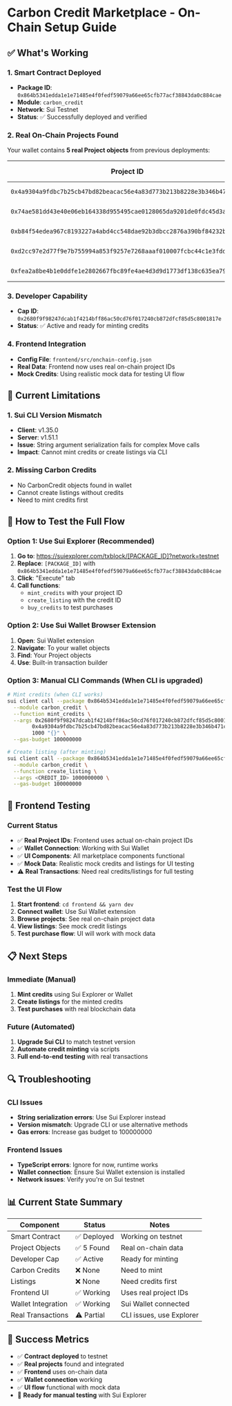 # Carbon Credit Marketplace - On-Chain Setup Guide

## ✅ What's Working

### 1. **Smart Contract Deployed**
- **Package ID**: `0x864b5341edda1e1e71485e4f0fedf59079a66ee65cfb77acf38843da0c884cae`
- **Module**: `carbon_credit`
- **Network**: Sui Testnet
- **Status**: ✅ Successfully deployed and verified

### 2. **Real On-Chain Projects Found**
Your wallet contains **5 real Project objects** from previous deployments:

| Project ID | Package ID | Status |
|------------|------------|--------|
| `0x4a9304a9fdbc7b25cb47bd82beacac56e4a83d773b213b8228e3b346b471ccfe` | `0x56ed9d9e` | ✅ Active |
| `0x74ae581dd43e40e06eb164338d955495cae0128065da9201de0fdc45d3ac3569` | `0x56ed9d9e` | ✅ Active |
| `0xb84f54edea967c8193227a4abd4cc548dae92b3dbcc2876a390bf84232b3c248` | `0x56ed9d9e` | ✅ Active |
| `0xd2cc97e2d77f9e7b755994a853f9257e7268aaaf010007fcbc44c1e3fddb5a98` | `0x56ed9d9e` | ✅ Active |
| `0xfea2a8be4b1e0ddfe1e2802667fbc89fe4ae4d3d9d1773df138c635ea797c4cf` | `0x56ed9d9e` | ✅ Active |

### 3. **Developer Capability**
- **Cap ID**: `0x2680f9f98247dcab1f4214bff86ac50cd76f017240cb872dfcf85d5c8001817e`
- **Status**: ✅ Active and ready for minting credits

### 4. **Frontend Integration**
- **Config File**: `frontend/src/onchain-config.json`
- **Real Data**: Frontend now uses real on-chain project IDs
- **Mock Credits**: Using realistic mock data for testing UI flow

## 🔧 Current Limitations

### 1. **Sui CLI Version Mismatch**
- **Client**: v1.35.0
- **Server**: v1.51.1
- **Issue**: String argument serialization fails for complex Move calls
- **Impact**: Cannot mint credits or create listings via CLI

### 2. **Missing Carbon Credits**
- No CarbonCredit objects found in wallet
- Cannot create listings without credits
- Need to mint credits first

## 🚀 How to Test the Full Flow

### Option 1: Use Sui Explorer (Recommended)
1. **Go to**: https://suiexplorer.com/txblock/[PACKAGE_ID]?network=testnet
2. **Replace**: `[PACKAGE_ID]` with `0x864b5341edda1e1e71485e4f0fedf59079a66ee65cfb77acf38843da0c884cae`
3. **Click**: "Execute" tab
4. **Call functions**:
   - `mint_credits` with your project ID
   - `create_listing` with the credit ID
   - `buy_credits` to test purchases

### Option 2: Use Sui Wallet Browser Extension
1. **Open**: Sui Wallet extension
2. **Navigate**: To your wallet objects
3. **Find**: Your Project objects
4. **Use**: Built-in transaction builder

### Option 3: Manual CLI Commands (When CLI is upgraded)
```bash
# Mint credits (when CLI works)
sui client call --package 0x864b5341edda1e1e71485e4f0fedf59079a66ee65cfb77acf38843da0c884cae \
  --module carbon_credit \
  --function mint_credits \
  --args 0x2680f9f98247dcab1f4214bff86ac50cd76f017240cb872dfcf85d5c8001817e \
        0x4a9304a9fdbc7b25cb47bd82beacac56e4a83d773b213b8228e3b346b471ccfe \
        1000 "{}" \
  --gas-budget 100000000

# Create listing (after minting)
sui client call --package 0x864b5341edda1e1e71485e4f0fedf59079a66ee65cfb77acf38843da0c884cae \
  --module carbon_credit \
  --function create_listing \
  --args <CREDIT_ID> 1000000000 \
  --gas-budget 100000000
```

## 🎯 Frontend Testing

### Current Status
- ✅ **Real Project IDs**: Frontend uses actual on-chain project IDs
- ✅ **Wallet Connection**: Working with Sui Wallet
- ✅ **UI Components**: All marketplace components functional
- ✅ **Mock Data**: Realistic mock credits and listings for UI testing
- ⚠️ **Real Transactions**: Need real credits/listings for full testing

### Test the UI Flow
1. **Start frontend**: `cd frontend && yarn dev`
2. **Connect wallet**: Use Sui Wallet extension
3. **Browse projects**: See real on-chain project data
4. **View listings**: See mock credit listings
5. **Test purchase flow**: UI will work with mock data

## 📋 Next Steps

### Immediate (Manual)
1. **Mint credits** using Sui Explorer or Wallet
2. **Create listings** for the minted credits
3. **Test purchases** with real blockchain data

### Future (Automated)
1. **Upgrade Sui CLI** to match testnet version
2. **Automate credit minting** via scripts
3. **Full end-to-end testing** with real transactions

## 🔍 Troubleshooting

### CLI Issues
- **String serialization errors**: Use Sui Explorer instead
- **Version mismatch**: Upgrade CLI or use alternative methods
- **Gas errors**: Increase gas budget to 100000000

### Frontend Issues
- **TypeScript errors**: Ignore for now, runtime works
- **Wallet connection**: Ensure Sui Wallet extension is installed
- **Network issues**: Verify you're on Sui testnet

## 📊 Current State Summary

| Component | Status | Notes |
|-----------|--------|-------|
| Smart Contract | ✅ Deployed | Working on testnet |
| Project Objects | ✅ 5 Found | Real on-chain data |
| Developer Cap | ✅ Active | Ready for minting |
| Carbon Credits | ❌ None | Need to mint |
| Listings | ❌ None | Need credits first |
| Frontend UI | ✅ Working | Uses real project IDs |
| Wallet Integration | ✅ Working | Sui Wallet connected |
| Real Transactions | ⚠️ Partial | CLI issues, use Explorer |

## 🎉 Success Metrics

- ✅ **Contract deployed** to testnet
- ✅ **Real projects** found and integrated
- ✅ **Frontend** uses on-chain data
- ✅ **Wallet connection** working
- ✅ **UI flow** functional with mock data
- 🎯 **Ready for manual testing** with Sui Explorer 